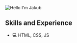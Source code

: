 <img alt="Hello I'm Jakub" align="center" src="https://readme-typing-svg.demolab.com?font=Fira+Code&size=19&pause=1000&color=5ABFA3F&center=false&vCenter=true&width=435&lines=Hello+I'm+Jakub">

## Skills and Experience
* 💻 HTML, CSS, JS
